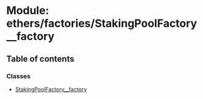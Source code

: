 # Module: ethers/factories/StakingPoolFactory\_\_factory

## Table of contents

### Classes

- [StakingPoolFactory__factory](../classes/ethers_factories_StakingPoolFactory__factory.StakingPoolFactory__factory.md)
